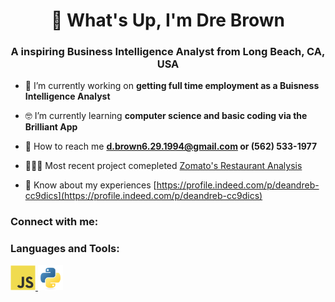<h1 align="center">🫡 What's Up, I'm Dre Brown</h1>
<h3 align="center">A inspiring Business Intelligence Analyst from Long Beach, CA, USA</h3>

- 🔭 I’m currently working on **getting full time employment as a Buisness Intelligence Analyst**

- 🤓 I’m currently learning **computer science and basic coding via the Brilliant App**

- 📲 How to reach me **d.brown6.29.1994@gmail.com or (562) 533-1977**

- 👨🏿‍💻 Most recent project comepleted [Zomato's Restaurant Analysis](https://public.tableau.com/views/FinalProjectZomatoRestaurantAnalysis1stRevision/TableofContentsTheoriesAbstractIntroductionMethod?:language=en-US&publish=yes&:display_count=n&:origin=viz_share_link) 

- 📄 Know about my experiences [https://profile.indeed.com/p/deandreb-cc9dics](https://profile.indeed.com/p/deandreb-cc9dics)

<h3 align="left">Connect with me:</h3>
<p align="left">
</p>

<h3 align="left">Languages and Tools:</h3>
<p align="left"> <a href="https://developer.mozilla.org/en-US/docs/Web/JavaScript" target="_blank" rel="noreferrer"> <img src="https://raw.githubusercontent.com/devicons/devicon/master/icons/javascript/javascript-original.svg" alt="javascript" width="40" height="40"/> </a> <a href="https://www.python.org" target="_blank" rel="noreferrer"> <img src="https://raw.githubusercontent.com/devicons/devicon/master/icons/python/python-original.svg" alt="python" width="40" height="40"/> </a> </p>
